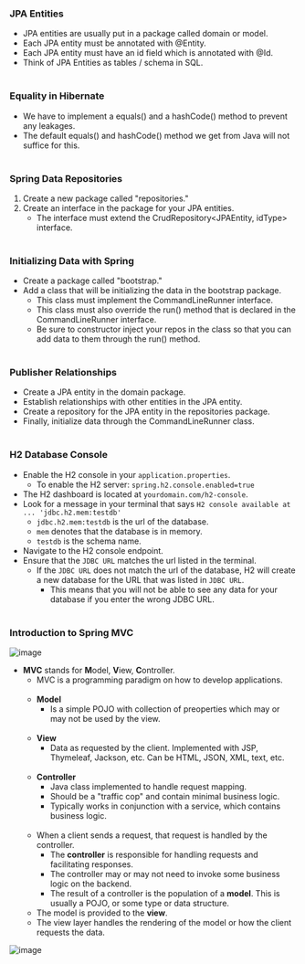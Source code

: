 ### JPA Entities
* JPA entities are usually put in a package called domain or model.
* Each JPA entity must be annotated with @Entity.
* Each JPA entity must have an id field which is annotated with @Id.
* Think of JPA Entities as tables / schema in SQL.
<br><br>

### Equality in Hibernate
* We have to implement a equals() and a hashCode() method to prevent any leakages.
* The default equals() and hashCode() method we get from Java will not suffice for this.
<br><br>

### Spring Data Repositories
1. Create a new package called "repositories."
2. Create an interface in the package for your JPA entities.
   * The interface must extend the CrudRepository<JPAEntity, idType> interface.
<br><br>

### Initializing Data with Spring
* Create a package called "bootstrap."
* Add a class that will be initializing the data in the bootstrap package.
  * This class must implement the CommandLineRunner interface.
  * This class must also override the run() method that is declared in the CommandLineRunner interface.
  * Be sure to constructor inject your repos in the class so that you can add data to them through the run() method.
<br><br>

### Publisher Relationships
* Create a JPA entity in the domain package.
* Establish relationships with other entities in the JPA entity.
* Create a repository for the JPA entity in the repositories package.
* Finally, initialize data through the CommandLineRunner class.
<br><br>

### H2 Database Console
* Enable the H2 console in your `application.properties`.
  * To enable the H2 server: `spring.h2.console.enabled=true`
* The H2 dashboard is located at `yourdomain.com/h2-console`.
* Look for a message in your terminal that says `H2 console available at ... 'jdbc.h2.mem:testdb'`
  * `jdbc.h2.mem:testdb` is the url of the database.
  * `mem` denotes that the database is in memory.
  * `testdb` is the schema name.
* Navigate to the H2 console endpoint.
* Ensure that the `JDBC URL` matches the url listed in the terminal.
  * If the `JDBC URL` does not match the url of the database, H2 will create a new database for the URL that was listed in `JDBC URL`.
    * This means that you will not be able to see any data for your database if you enter the wrong JDBC URL. 
<br><br>

### Introduction to Spring MVC
![image](https://i.imgur.com/Pd13Au6.png)
<br>
* **MVC** stands for **M**odel, **V**iew, **C**ontroller.
  * MVC is a programming paradigm on how to develop applications.<br><br>
  * **Model**
    * Is a simple POJO with collection of preoperties which may or may not be used by the view.<br><br>
  * **View**
    * Data as requested by the client. Implemented with JSP, Thymeleaf, Jackson, etc. Can be HTML, JSON, XML, text, etc.<br><br>
  * **Controller**
    * Java class implemented to handle request mapping. 
    * Should be a "traffic cop" and contain minimal business logic. 
    * Typically works in conjunction with a service, which contains business logic.<br><br>
  * When a client sends a request, that request is handled by the controller.
    * The **controller** is responsible for handling requests and facilitating responses.
    * The controller may or may not need to invoke some business logic on the backend.
    * The result of a controller is the population of a **model**. This is usually a POJO, or some type or data structure.
  * The model is provided to the **view**.
  * The view layer handles the rendering of the model or how the client requests the data.

![image](https://i.imgur.com/7HZRKBt.png)
<br><br>
